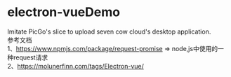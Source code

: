 # electron-vueDemo
Imitate PicGo's slice to upload seven cow cloud's desktop application.    </br>
参考文档    </br>
1、https://www.npmjs.com/package/request-promise  => node,js中使用的一种request请求   </br>
2、https://molunerfinn.com/tags/Electron-vue/    </br>

